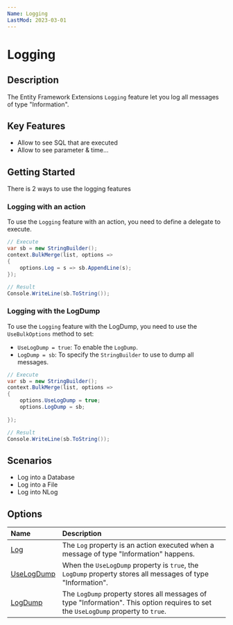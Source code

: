 ```yaml
---
Name: Logging
LastMod: 2023-03-01
---
```


# Logging

## Description

The Entity Framework Extensions `Logging` feature let you log all messages of type "Information".


## Key Features

- Allow to see SQL that are executed
- Allow to see parameter & time...

## Getting Started

There is 2 ways to use the logging features

### Logging with an action

To use the `Logging` feature with an action, you need to define a delegate to execute.

```csharp
// Execute
var sb = new StringBuilder();
context.BulkMerge(list, options =>
{
    options.Log = s => sb.AppendLine(s);
});

// Result
Console.WriteLine(sb.ToString());
```

### Logging with the LogDump

To use the `Logging` feature with the LogDump, you need to use the `UseBulkOptions` method to set:
- `UseLogDump = true`: To enable the `LogDump`.
- `LogDump = sb`: To specify the `StringBuilder` to use to dump all messages.

```csharp
// Execute
var sb = new StringBuilder();
context.BulkMerge(list, options =>
{
    options.UseLogDump = true;
    options.LogDump = sb;
    
});

// Result
Console.WriteLine(sb.ToString());
```

## Scenarios

- Log into a Database
- Log into a File
- Log into NLog

## Options

| Name                               | Description                                                           |
|:-----------------------------------|:----------------------------------------------------------------------|
|[Log](log.md)  | The `Log` property is an action executed when a message of type "Information" happens. |
|[UseLogDump](use-log-dump.md)  | When the `UseLogDump` property is `true`, the `LogDump` property stores all messages of type "Information". |
|[LogDump](log-dump.md)  | The `LogDump` property stores all messages of type "Information". This option requires to set the `UseLogDump` property to `true`. |

